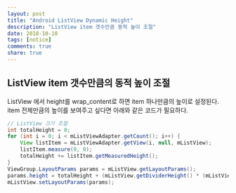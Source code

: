 ```yaml
---
layout: post
title: "Android ListView Dynamic Height"
description: "ListView item 갯수만큼 동적 높이 조절"
date: 2018-10-10
tags: [notice]
comments: true
share: true
---
```

## ListView item 갯수만큼의 동적 높이 조절

ListView 에서 height를 wrap_content로 하면 item 하나만큼의 높이로 설정된다.  
item 전체만큼의 높이를 보여주고 싶다면 아래와 같은 코드가 필요하다.  
  

```java
// ListView 크기 조절
int totalHeight = 0;
for (int i = 0; i < mListViewAdapter.getCount(); i++) {
    View listItem = mListViewAdapter.getView(i, null, mListView);
    listItem.measure(0, 0);
    totalHeight += listItem.getMeasuredHeight();
}
ViewGroup.LayoutParams params = mListView.getLayoutParams();
params.height = totalHeight + (mListView.getDividerHeight() * (mListViewAdapter.getCount() - 1));
mListView.setLayoutParams(params);
```

